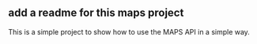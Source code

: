 ## add a readme for this maps project

This is a simple project to show how to use the MAPS API in a simple way.